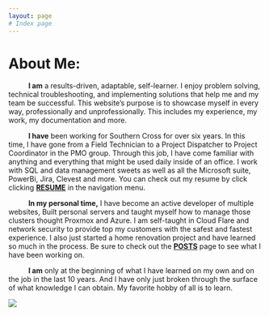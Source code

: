 ```yaml
---
layout: page
# Index page
---
```


# About Me:

&nbsp;&nbsp;&nbsp;&nbsp;&nbsp;&nbsp;&nbsp;&nbsp;&nbsp; **I am** a results-driven, adaptable, self-learner. I enjoy problem solving, technical troubleshooting, and implementing solutions that help me and my team be successful. This website’s purpose is to showcase myself in every way, professionally and unprofessionally. This includes my experience, my work, my documentation and more. 

&nbsp;&nbsp;&nbsp;&nbsp;&nbsp;&nbsp;&nbsp;&nbsp;&nbsp; **I have** been working for Southern Cross for over six years. In this time, I have gone from a Field Technician to a Project Dispatcher to Project Coordinator in the PMO group. Through this job, I have come familiar with anything and everything that might be used daily inside of an office. I work with SQL and data management sweets as well as all the Microsoft suite, PowerBi, Jira, Clevest and more. You can check out my resume by click clicking [**RESUME**](https://austinstanfield.com/resume) in the navigation menu.

&nbsp;&nbsp;&nbsp;&nbsp;&nbsp;&nbsp;&nbsp;&nbsp;&nbsp; **In my personal time,** I have become an active developer of multiple websites, Built personal servers and taught myself how to manage those clusters thought Proxmox and Azure. I am self-taught in Cloud Flare and network security to provide top my customers with the safest and fastest experience. I also just started a home renovation project and have learned so much in the process. Be sure to check out the [**POSTS**](https://austinstanfield.com/resume) page to see what I have been working on.

&nbsp;&nbsp;&nbsp;&nbsp;&nbsp;&nbsp;&nbsp;&nbsp;&nbsp; **I am** only at the beginning of what I have learned on my own and on the job in the last 10 years. And I have only just broken through the surface of what knowledge I can obtain. My favorite hobby of all is to learn.


 ![](https://cdn.austinstanfield.com/AustinStanfieldWebsite/Content/ServicesAndPortfolio.png)
